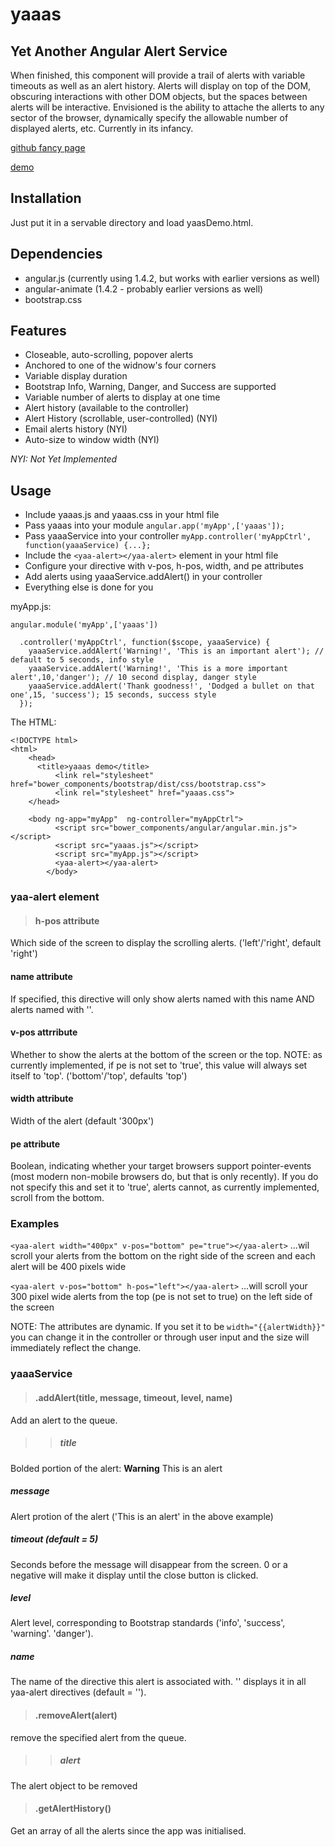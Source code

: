 yaaas
=====

## Yet Another Angular Alert Service

When finished, this component will provide a trail of alerts with variable timeouts as well as an alert history.  Alerts will display on top of the DOM, obscuring interactions with other DOM objects, but the spaces between alerts will be interactive. Envisioned is the ability to attache the allerts to any sector of the browser, dynamically specify the allowable number of displayed alerts, etc.  Currently in its infancy.

[github fancy page](http://beartums.github.io/yaaas)

[demo](http://beartums.github.io/yaaas/yaaasDemo.html)

## Installation
Just put it in a servable directory and load yaasDemo.html.

## Dependencies
* angular.js (currently using 1.4.2, but works with earlier versions as well)
* angular-animate (1.4.2 - probably earlier versions as well)
* bootstrap.css

## Features
* Closeable, auto-scrolling, popover alerts
* Anchored to one of the widnow's four corners
* Variable display duration
* Bootstrap Info, Warning, Danger, and Success are supported
* Variable number of alerts to display at one time
* Alert history (available to the controller)
* Alert History (scrollable, user-controlled)  (NYI)
* Email alerts history (NYI)
* Auto-size to window width (NYI)

*NYI: Not Yet Implemented*

## Usage
* Include yaaas.js and yaaas.css in your html file
* Pass yaaas into your module
`angular.app('myApp',['yaaas']);`
* Pass yaaaService into your controller
`myApp.controller('myAppCtrl', function(yaaaService) {...};`
* Include the `<yaa-alert></yaa-alert>` element in your html file
* Configure your <yaa-alert> directive with v-pos, h-pos, width, and pe attributes
* Add alerts using yaaaService.addAlert() in your controller
* Everything else is done for you

myApp.js:
```
angular.module('myApp',['yaaas'])

  .controller('myAppCtrl', function($scope, yaaaService) {
    yaaaService.addAlert('Warning!', 'This is an important alert'); // default to 5 seconds, info style
    yaaaService.addAlert('Warning!', 'This is a more important alert',10,'danger'); // 10 second display, danger style
    yaaaService.addAlert('Thank goodness!', 'Dodged a bullet on that one',15, 'success'); 15 seconds, success style
  });
```

The HTML:
```
<!DOCTYPE html>
<html>
	<head>
  	  <title>yaaas demo</title>
    	  <link rel="stylesheet" href="bower_components/bootstrap/dist/css/bootstrap.css">
    	  <link rel="stylesheet" href="yaaas.css">
	</head>

	<body ng-app="myApp"  ng-controller="myAppCtrl">
          <script src="bower_components/angular/angular.min.js"></script>
          <script src="yaaas.js"></script>
          <script src="myApp.js"></script>
          <yaa-alert></yaa-alert>
        </body> 
```

### yaa-alert element
>#### **h-pos** attribute
Which side of the screen to display the scrolling alerts. ('left'/'right', default 'right') 
#### **name** attribute
If specified, this directive will only show alerts named with this name AND alerts named with ''.
#### **v-pos** attrribute
Whether to show the alerts at the bottom of the screen or the top.  NOTE: as currently 
implemented, if pe is not set to 'true', this value will always set itself to 'top'. 
('bottom'/'top', defaults 'top')
#### **width** attribute
Width of the alert (default '300px')
#### **pe** attribute
Boolean, indicating whether your target browsers support pointer-events (most modern non-mobile 
browsers do, but that is only recently).  If you do not specify this and set it to 'true', alerts
cannot, as currently implemented, scroll from the bottom.

### Examples
```<yaa-alert width="400px" v-pos="bottom" pe="true"></yaa-alert>```
...wil scroll your alerts from the bottom on the right side of the screen and each alert will be 400 pixels wide

```<yaa-alert v-pos="bottom" h-pos="left"></yaa-alert>```
...will scroll your 300 pixel wide alerts from the top (pe is not set to true) on the left side of the screen

NOTE: The attributes are dynamic.  If you set it to be `width="{{alertWidth}}"` you can change it in the controller
or through user input and the size will immediately reflect the change.

### yaaaService
>#### .addAlert(title, message, timeout, level, name)
Add an alert to the queue.
>>##### title
Bolded portion of the alert: **Warning** This is an alert
##### message
Alert protion of the alert ('This is an alert' in the above example)
##### timeout (default = 5)
Seconds before the message will disappear from the screen. 0 or a negative will make it display until the close button is clicked.
##### level
Alert level, corresponding to Bootstrap standards ('info', 'success', 'warning'. 'danger').
##### name
The name of the directive this alert is associated with.  '' displays it in all yaa-alert directives (default = '').

>#### .removeAlert(alert)
remove the specified alert from the queue.
>>##### alert
The alert object to be removed

>#### .getAlertHistory()
Get an array of all the alerts since the app was initialised.



